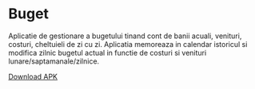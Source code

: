 # Buget

Aplicatie de gestionare a bugetului tinand cont de banii acuali, venituri, costuri, cheltuieli de zi cu zi.
Aplicatia memoreaza in calendar istoricul si modifica zilnic bugetul actual in functie de costuri si venituri lunare/saptamanale/zilnice.

[Download APK](https://github.com/dragossusi/Buget/blob/master/app/buget.apk)
